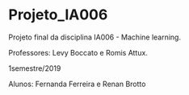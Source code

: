 # Projeto_IA006
Projeto final da disciplina IA006 - Machine learning. 

Professores: Levy Boccato e Romis Attux. 

1semestre/2019

Alunos: Fernanda Ferreira e Renan Brotto
